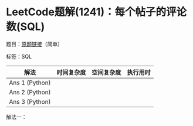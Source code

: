 # LeetCode题解(1241)：每个帖子的评论数(SQL)

题目：[原题链接](https://leetcode-cn.com/problems/number-of-comments-per-post/)（简单）

标签：SQL

| 解法           | 时间复杂度 | 空间复杂度 | 执行用时 |
| -------------- | ---------- | ---------- | -------- |
| Ans 1 (Python) |            |            |          |
| Ans 2 (Python) |            |            |          |
| Ans 3 (Python) |            |            |          |

解法一：

